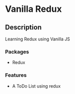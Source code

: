 # Vanilla Redux

## Description

Learning Redux using Vanilla JS

### Packages

- Redux

### Features

- A ToDo List using redux
